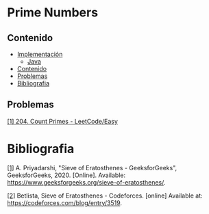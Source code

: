 # Prime Numbers

## Contenido
* [Implementación](#implementación)
    * [Java](#java)
* [Contenido](#contenido)
* [Problemas](#problemas)
* [Bibliografia](#bibliografia)

## Problemas

[[1] 204. Count Primes - LeetCode/Easy](https://leetcode.com/problems/count-primes/)

# Bibliografia

[[1]](https://www.geeksforgeeks.org/sieve-of-eratosthenes/) A. Priyadarshi, "Sieve of Eratosthenes - GeeksforGeeks", GeeksforGeeks, 2020. [Online]. Available: https://www.geeksforgeeks.org/sieve-of-eratosthenes/.

[[2]](https://codeforces.com/blog/entry/3519) Betlista, Sieve of Eratosthenes - Codeforces. [online] Available at: https://codeforces.com/blog/entry/3519.